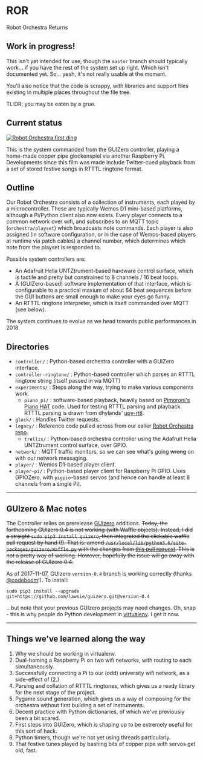 # ROR
Robot Orchestra Returns

 ## Work in progress!

This isn't yet intended for use, though the `master` branch should typically work... if you have the rest of the system set up right. Which isn't documented yet. So... yeah, it's not really usable at the moment.

You'll also notice that the code is scrappy, with libraries and support files existing in multiple places throughout the file tree.

TL:DR; you may be eaten by a grue.

## Current status

[![Robot Orchestra first ding](http://img.youtube.com/vi/tOP50V9dVEE/0.jpg)](http://www.youtube.com/watch?v=tOP50V9dVEE "Jingle Bells")

This is the system commanded from the GUIZero controller, playing a home-made copper pipe glockenspiel via another Raspberry Pi. Developments since this film was made include Twitter-cued playback from a set of stored festive songs in RTTTL ringtone format. 

## Outline

Our Robot Orchestra consists of a collection of instruments, each played by a microcontroller. These are typically Wemos D1 mini-based platforms, although a Pi/Python client also now exists. Every player connects to a common network over wifi, and subscribes to an MQTT topic (`orchestra/playset`) which broadcasts note commands. Each player is also assigned (in software configuration, or in the case of Wemos-based players at runtime via patch cables) a channel number, which determines which note from the playset is responded to.

Possible system controllers are:
* An Adafruit Hella UNTZtrument-based hardware control surface, which is tactile and pretty but constrained to 8 channels / 16 beat loops.
* A (GUIZero-based) software implementation of that interface, which is configurable to a practical maxium of about 64 beat sequences before the GUI buttons are small enough to make your eyes go funny.
* An RTTTL ringtone interpreter, which is itself commanded over MQTT (see below).

The system continues to evolve as we head towards public performances in 2018.

## Directories

* `controller/` : Python-based orchestra controller with a GUIZero interface.
* `controller-ringtone/` : Python-based controller which parses an RTTTL ringtone string (itself passed in via MQTT)
* `experiments/` : Steps along the way, trying to make various components work.
    * `piano_pi/` : software-based playback, heavily based on [Pimoroni's Piano HAT](https://github.com/pimoroni/Piano-HAT) code. Used for testing RTTTL parsing and playback. RTTTL parsing is drawn from dhylands' [upy-rttl](https://github.com/dhylands/upy-rtttl).
* `glock/` : Handles Twitter requests.
* `legacy/` : Reference code pulled across from our ealier [Robot Orchestra repo](https://github.com/NUSTEM-UK/Robot-Orchestra).
    * `trellis/` : Python-based orchestra controller using the Adafruit Hella UNTZtrument control surface, over GPIO.
* `network/` : MQTT traffic monitors, so we can see what's going ~~wrong~~ on with our network messaging.
* `player/` : Wemos D1-based player client.
* `player-pi/` : Python-based player client for Raspberry Pi GPIO. Uses GPIOZero, with `pigpio`-based servos (and hence can handle at least 8 channels from a single Pi).

 ---

## GUIzero & Mac notes
The Controller relies on prerelease [GUIzero](https://github.com/lawsie/guizero) additions. ~~Today, the forthcoming GUIzero 0.4 is not working (with Waffle objects). Instead, I did a straight
`sudo pip3 install guizero`, then integrated the clickable waffle pull request by hand (!). That is: amend `/usr/local/lib/python3.6/site-packages/guizero/Waffle.py` with the changes from [this pull request](https://github.com/lawsie/guizero/pull/28/files). This is not a pretty way of working. However, hopefully the issue will go away with the release of GUIzero 0.4.~~

As of 2017-11-07, GUIzero `version-0.4` branch is working correctly (thanks [@codeboom](https://twitter.com/codeboom)!). To install:

    sudo pip3 install --upgrade git+https://github.com/lawsie/guizero.git@version-0.4

...but note that your previous GUIzero projects may need changes. Oh, snap - this is why people do Python development in [virtualenv](https://virtualenv.pypa.io/en/stable/). I get it now.

---

## Things we've learned along the way

1. Why we should be working in virtualenv.
2. Dual-homing a Raspberry Pi on two wifi networks, with routing to each simultaneously.
3. Successfully connecting a Pi to our (odd) university wifi network, as a side-effect of (2.)
4. Parsing and collation of RTTTL ringtones, which gives us a ready library for the next stage of the project.
5. Pygame sound generation, which gives us a way of composing for the orchestra without first building a set of instruments.
6. Decent practice with Python dictionaries, of which we've previously been a bit scared.
7. First steps into GUIZero, which is shaping up to be extremely useful for this sort of hack.
8. Python timers, though we're not yet using threads particularly.
9. That festive tunes played by bashing bits of copper pipe with servos get old, fast.